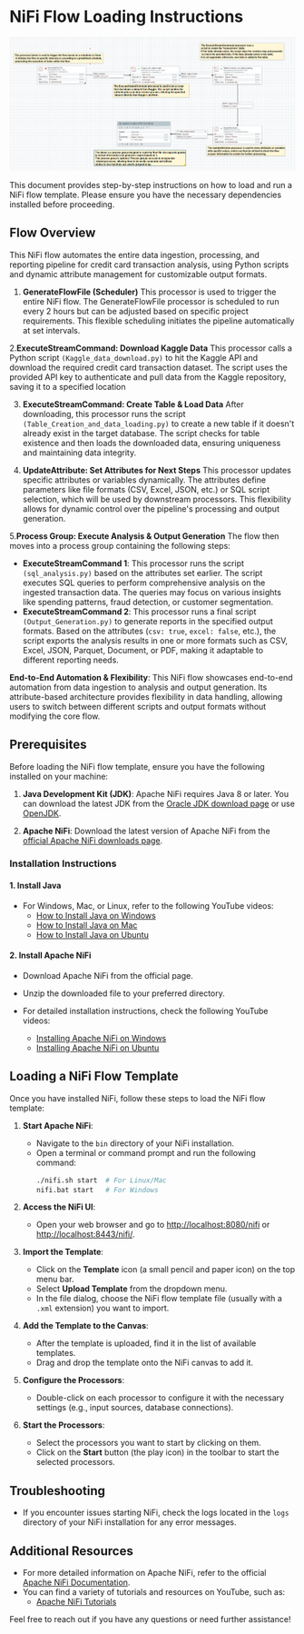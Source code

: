 # NiFi Flow Loading Instructions

![Project Screenshot](https://github.com/AkhilHaroldPeter/Nifi/blob/master/Projects/Data%20Engineering%20Project%202/NifiFlow.png)

This document provides step-by-step instructions on how to load and run a NiFi flow template. Please ensure you have the necessary dependencies installed before proceeding.

## Flow Overview

This NiFi flow automates the entire data ingestion, processing, and reporting pipeline for credit card transaction analysis, using Python scripts and dynamic attribute management for customizable output formats.
1. **GenerateFlowFile (Scheduler)**
This processor is used to trigger the entire NiFi flow. The GenerateFlowFile processor is scheduled to run every 2 hours but can be adjusted based on specific project requirements. This flexible scheduling initiates the pipeline automatically at set intervals.

2.**ExecuteStreamCommand: Download Kaggle Data**
This processor calls a Python script ```(Kaggle_data_download.py)``` to hit the Kaggle API and download the required credit card transaction dataset. The script uses the provided API key to authenticate and pull data from the Kaggle repository, saving it to a specified location

3. **ExecuteStreamCommand: Create Table & Load Data**
After downloading, this processor runs the script ```(Table_Creation_and_data_loading.py)``` to create a new table if it doesn't already exist in the target database. The script checks for table existence and then loads the downloaded data, ensuring uniqueness and maintaining data integrity.

4. **UpdateAttribute: Set Attributes for Next Steps**
This processor updates specific attributes or variables dynamically. The attributes define parameters like file formats (CSV, Excel, JSON, etc.) or SQL script selection, which will be used by downstream processors. This flexibility allows for dynamic control over the pipeline's processing and output generation.

5.**Process Group: Execute Analysis & Output Generation**
The flow then moves into a process group containing the following steps:
- **ExecuteStreamCommand 1**: This processor runs the script ```(sql_analysis.py)``` based on the attributes set earlier. The script executes SQL queries to perform comprehensive analysis on the ingested transaction data. The queries may focus on various insights like spending patterns, fraud detection, or customer segmentation.
- **ExecuteStreamCommand 2**: This processor runs a final script ```(Output_Generation.py)``` to generate reports in the specified output formats. Based on the attributes (```csv: true```, ```excel: false```, etc.), the script exports the analysis results in one or more formats such as CSV, Excel, JSON, Parquet, Document, or PDF, making it adaptable to different reporting needs.

**End-to-End Automation & Flexibility**: This NiFi flow showcases end-to-end automation from data ingestion to analysis and output generation. Its attribute-based architecture provides flexibility in data handling, allowing users to switch between different scripts and output formats without modifying the core flow.


## Prerequisites

Before loading the NiFi flow template, ensure you have the following installed on your machine:

1. **Java Development Kit (JDK)**: Apache NiFi requires Java 8 or later. You can download the latest JDK from the [Oracle JDK download page](https://www.oracle.com/java/technologies/javase-jdk11-downloads.html) or use [OpenJDK](https://openjdk.java.net/install/).

2. **Apache NiFi**: Download the latest version of Apache NiFi from the [official Apache NiFi downloads page](https://nifi.apache.org/download.html).

### Installation Instructions

#### 1. Install Java

- For Windows, Mac, or Linux, refer to the following YouTube videos:
  - [How to Install Java on Windows](https://www.youtube.com/watch?v=Ghpq2mBtDs0)
  - [How to Install Java on Mac](https://www.youtube.com/watch?v=PQk9O03cukQ)
  - [How to Install Java on Ubuntu](https://www.youtube.com/watch?v=vVrIDJ--GOA)

#### 2. Install Apache NiFi

- Download Apache NiFi from the official page.
- Unzip the downloaded file to your preferred directory.

- For detailed installation instructions, check the following YouTube videos:
  - [Installing Apache NiFi on Windows](https://www.youtube.com/watch?v=dYhI6o-TO4c)
  - [Installing Apache NiFi on Ubuntu](https://www.youtube.com/watch?v=lsS-vb1G1t8)

## Loading a NiFi Flow Template

Once you have installed NiFi, follow these steps to load the NiFi flow template:

1. **Start Apache NiFi**:
   - Navigate to the `bin` directory of your NiFi installation.
   - Open a terminal or command prompt and run the following command:
     ```bash
     ./nifi.sh start  # For Linux/Mac
     nifi.bat start   # For Windows
     ```

2. **Access the NiFi UI**:
   - Open your web browser and go to [http://localhost:8080/nifi](http://localhost:8080/nifi) or [http://localhost:8443/nifi/](http://localhost:8443/nifi/).

3. **Import the Template**:
   - Click on the **Template** icon (a small pencil and paper icon) on the top menu bar.
   - Select **Upload Template** from the dropdown menu.
   - In the file dialog, choose the NiFi flow template file (usually with a `.xml` extension) you want to import.

4. **Add the Template to the Canvas**:
   - After the template is uploaded, find it in the list of available templates.
   - Drag and drop the template onto the NiFi canvas to add it.

5. **Configure the Processors**:
   - Double-click on each processor to configure it with the necessary settings (e.g., input sources, database connections).

6. **Start the Processors**:
   - Select the processors you want to start by clicking on them.
   - Click on the **Start** button (the play icon) in the toolbar to start the selected processors.

## Troubleshooting

- If you encounter issues starting NiFi, check the logs located in the `logs` directory of your NiFi installation for any error messages.

## Additional Resources

- For more detailed information on Apache NiFi, refer to the official [Apache NiFi Documentation](https://nifi.apache.org/docs.html).
- You can find a variety of tutorials and resources on YouTube, such as:
  - [Apache NiFi Tutorials](https://www.youtube.com/results?search_query=apache+nifi+tutorial)

Feel free to reach out if you have any questions or need further assistance!

